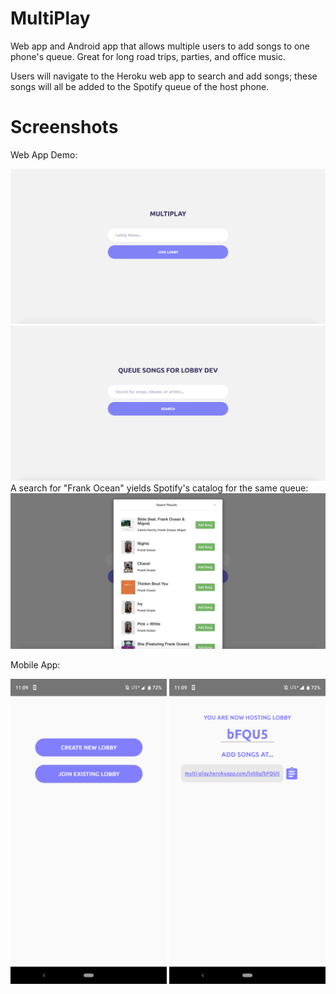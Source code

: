 # MultiPlay
Web app and Android app that allows multiple users to add songs to one phone's queue. Great for long road trips, parties, and office music. 

Users will navigate to the Heroku web app to search and add songs; these songs will all be added to the Spotify queue of the host phone. 



# Screenshots
Web App Demo: 

![](https://github.com/jlchen0/MultiPlay/blob/master/Multiplay%20Web/Screen%20Shot%202019-09-11%20at%2011.11.48%20AM.png)
![](https://github.com/jlchen0/MultiPlay/blob/master/Multiplay%20Web/Screen%20Shot%202019-09-11%20at%2011.12.09%20AM.png)
A search for "Frank Ocean" yields Spotify's catalog for the same queue: 
![](https://github.com/jlchen0/MultiPlay/blob/master/Multiplay%20Web/Screen%20Shot%202019-09-11%20at%2011.12.48%20AM.png)

Mobile App: 

<img src="https://github.com/jlchen0/MultiPlay/blob/master/Multiplay%20App/ss2.png" alt="Your image title" width="250"/>
<img src="https://github.com/jlchen0/MultiPlay/blob/master/Multiplay%20App/ss1.png" alt="Your image title" width="250"/>


